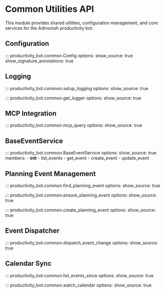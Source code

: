 # Common Utilities API

This module provides shared utilities, configuration management, and core services for the Admonish productivity bot.

## Configuration

::: productivity_bot.common.Config
    options:
      show_source: true
      show_signature_annotations: true

## Logging

::: productivity_bot.common.setup_logging
    options:
      show_source: true

::: productivity_bot.common.get_logger
    options:
      show_source: true

## MCP Integration

::: productivity_bot.common.mcp_query
    options:
      show_source: true

## BaseEventService

::: productivity_bot.common.BaseEventService
    options:
      show_source: true
      members:
        - __init__
        - list_events
        - get_event
        - create_event
        - update_event

## Planning Event Management

::: productivity_bot.common.find_planning_event
    options:
      show_source: true

::: productivity_bot.common.ensure_planning_event
    options:
      show_source: true

::: productivity_bot.common.create_planning_event
    options:
      show_source: true

## Event Dispatcher

::: productivity_bot.common.dispatch_event_change
    options:
      show_source: true

## Calendar Sync

::: productivity_bot.common.list_events_since
    options:
      show_source: true

::: productivity_bot.common.watch_calendar
    options:
      show_source: true
